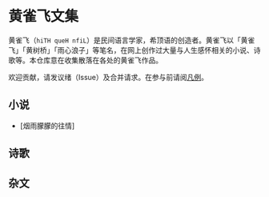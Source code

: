 # 黄雀飞文集

黄雀飞（`hiTH queH nfiL`）是民间语言学家，希顶语的创造者。黄雀飞以「黄雀飞」「黄树桥」「雨心浪子」等笔名，在网上创作过大量与人生感怀相关的小说、诗歌等。本仓库意在收集散落在各处的黄雀飞作品。

欢迎贡献，请发议绪（Issue）及合并请求。在参与前请阅[凡例](./关于/凡例.md)。

## 小说

* [烟雨朦朦的往情]

## 诗歌

## 杂文

